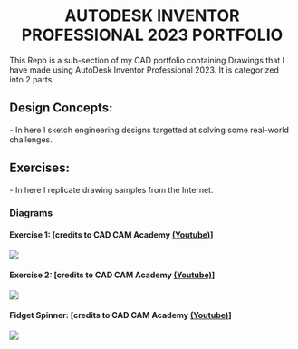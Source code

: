 <h1 align="center"> AUTODESK INVENTOR PROFESSIONAL 2023 PORTFOLIO </h1>

<p>This Repo is a sub-section of my CAD portfolio containing Drawings that I have made using AutoDesk Inventor Professional 2023. It is categorized into 2 parts:</p>

<h2>Design Concepts:</h2>
- In here I sketch engineering designs targetted at solving some real-world challenges.

<h2>Exercises:</h2>
- In here I replicate drawing samples from the Internet.

<h3> Diagrams </h3>

<h4> Exercise 1: [credits to CAD CAM Academy <a href="https://www.youtube.com/watch?v=KKbwf2a53bA&t=24s">(Youtube)</a>] </h4>
<img src="https://drive.google.com/file/d/1cl0DHpZNDCSWmO0bD_ZMPUFDt4mXCIZ9/view?usp=sharing">

<h4> Exercise 2: [credits to CAD CAM Academy <a href="https://www.youtube.com/watch?v=bpW7m3LoCiY">(Youtube)</a>] </h4>
<img src="https://drive.google.com/file/d/1GSsnj0coXHEMJiCZ-m00h4HJ9kXu-vsW/view?usp=sharing">

<h4> Fidget Spinner: [credits to CAD CAM Academy <a href="https://www.youtube.com/watch?v=esQb-QJn77M&t=5s">(Youtube)</a>] </h4>
<img src="https://drive.google.com/file/d/143Vhru0rXwCoS_E0NJCXbtOClCjfRwaA/view?usp=sharing">

